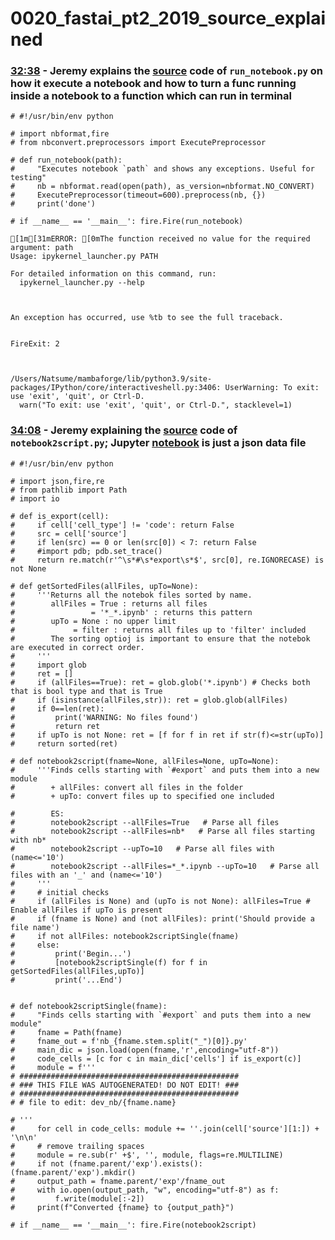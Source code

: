 # 0020_fastai_pt2_2019_source_explained

### [32:38](https://youtu.be/4u8FxNEDUeg?list=PLfYUBJiXbdtTIdtE1U8qgyxo4Jy2Y91uj&t=1958) - Jeremy explains the [source](https://github.com/fastai/course-v3/blob/7fceebfd14d4f3bc7e0ec649834309b8cb786e40/nbs/dl2/run_notebook.py) code of `run_notebook.py` on how it execute a notebook and how to turn a func running inside a notebook to a function which can run in terminal


```
# #!/usr/bin/env python

# import nbformat,fire
# from nbconvert.preprocessors import ExecutePreprocessor

# def run_notebook(path):
#     "Executes notebook `path` and shows any exceptions. Useful for testing"
#     nb = nbformat.read(open(path), as_version=nbformat.NO_CONVERT)
#     ExecutePreprocessor(timeout=600).preprocess(nb, {})
#     print('done')

# if __name__ == '__main__': fire.Fire(run_notebook)
```

    [1m[31mERROR: [0mThe function received no value for the required argument: path
    Usage: ipykernel_launcher.py PATH
    
    For detailed information on this command, run:
      ipykernel_launcher.py --help



    An exception has occurred, use %tb to see the full traceback.


    FireExit: 2



    /Users/Natsume/mambaforge/lib/python3.9/site-packages/IPython/core/interactiveshell.py:3406: UserWarning: To exit: use 'exit', 'quit', or Ctrl-D.
      warn("To exit: use 'exit', 'quit', or Ctrl-D.", stacklevel=1)


### [34:08](https://youtu.be/4u8FxNEDUeg?list=PLfYUBJiXbdtTIdtE1U8qgyxo4Jy2Y91uj&t=2048) - Jeremy explaining the [source](https://github.com/fastai/course-v3/blob/7fceebfd14d4f3bc7e0ec649834309b8cb786e40/nbs/dl2/notebook2script.py#L32) code of `notebook2script.py`; Jupyter [notebook](https://nbviewer.org/github/fastai/course-v3/blob/7fceebfd14d4f3bc7e0ec649834309b8cb786e40/nbs/dl2/00_exports.ipynb) is just a json data file



```
# #!/usr/bin/env python

# import json,fire,re
# from pathlib import Path
# import io

# def is_export(cell):
#     if cell['cell_type'] != 'code': return False
#     src = cell['source']
#     if len(src) == 0 or len(src[0]) < 7: return False
#     #import pdb; pdb.set_trace()
#     return re.match(r'^\s*#\s*export\s*$', src[0], re.IGNORECASE) is not None

# def getSortedFiles(allFiles, upTo=None):
#     '''Returns all the notebok files sorted by name.
#        allFiles = True : returns all files
#                 = '*_*.ipynb' : returns this pattern
#        upTo = None : no upper limit
#             = filter : returns all files up to 'filter' included
#        The sorting optioj is important to ensure that the notebok are executed in correct order.
#     '''
#     import glob
#     ret = []
#     if (allFiles==True): ret = glob.glob('*.ipynb') # Checks both that is bool type and that is True
#     if (isinstance(allFiles,str)): ret = glob.glob(allFiles)
#     if 0==len(ret): 
#         print('WARNING: No files found')
#         return ret
#     if upTo is not None: ret = [f for f in ret if str(f)<=str(upTo)]
#     return sorted(ret)

# def notebook2script(fname=None, allFiles=None, upTo=None):
#     '''Finds cells starting with `#export` and puts them into a new module
#        + allFiles: convert all files in the folder
#        + upTo: convert files up to specified one included
       
#        ES: 
#        notebook2script --allFiles=True   # Parse all files
#        notebook2script --allFiles=nb*   # Parse all files starting with nb*
#        notebook2script --upTo=10   # Parse all files with (name<='10')
#        notebook2script --allFiles=*_*.ipynb --upTo=10   # Parse all files with an '_' and (name<='10')
#     '''
#     # initial checks
#     if (allFiles is None) and (upTo is not None): allFiles=True # Enable allFiles if upTo is present
#     if (fname is None) and (not allFiles): print('Should provide a file name')
#     if not allFiles: notebook2scriptSingle(fname)
#     else:
#         print('Begin...')
#         [notebook2scriptSingle(f) for f in getSortedFiles(allFiles,upTo)]
#         print('...End')
        
        
# def notebook2scriptSingle(fname):
#     "Finds cells starting with `#export` and puts them into a new module"
#     fname = Path(fname)
#     fname_out = f'nb_{fname.stem.split("_")[0]}.py'
#     main_dic = json.load(open(fname,'r',encoding="utf-8"))
#     code_cells = [c for c in main_dic['cells'] if is_export(c)]
#     module = f'''
# #################################################
# ### THIS FILE WAS AUTOGENERATED! DO NOT EDIT! ###
# #################################################
# # file to edit: dev_nb/{fname.name}

# '''
#     for cell in code_cells: module += ''.join(cell['source'][1:]) + '\n\n'
#     # remove trailing spaces
#     module = re.sub(r' +$', '', module, flags=re.MULTILINE)
#     if not (fname.parent/'exp').exists(): (fname.parent/'exp').mkdir()
#     output_path = fname.parent/'exp'/fname_out
#     with io.open(output_path, "w", encoding="utf-8") as f:
#         f.write(module[:-2])
#     print(f"Converted {fname} to {output_path}")

# if __name__ == '__main__': fire.Fire(notebook2script)
```


```

```
